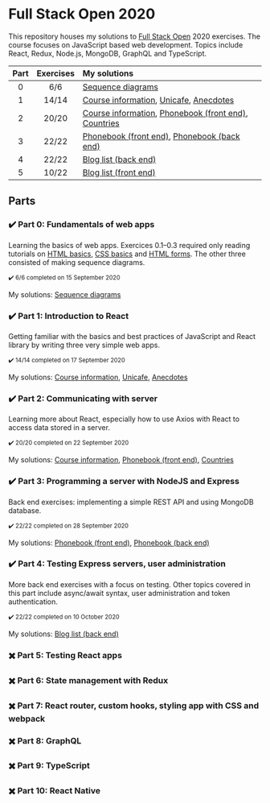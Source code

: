 # Full Stack Open 2020
This repository houses my solutions to [Full Stack Open](https://fullstackopen.com/en) 2020 exercises. The course focuses on JavaScript based web development. Topics include React, Redux, Node.js, MongoDB, GraphQL and TypeScript.

| Part | Exercises | My solutions |
|:---:|:---:|:----|
| 0 | 6/6 | [Sequence diagrams](https://github.com/anmarp/full-stack-open/tree/master/part-0) |
| 1 | 14/14 | [Course information](https://github.com/anmarp/full-stack-open/tree/master/part-1/course-info), [Unicafe](https://github.com/anmarp/full-stack-open/tree/master/part-1/unicafe), [Anecdotes](https://github.com/anmarp/full-stack-open/tree/master/part-1/anecdotes) |
| 2 | 20/20 | [Course information](https://github.com/anmarp/full-stack-open/tree/master/part-1/course-info), [Phonebook (front end)](https://github.com/anmarp/full-stack-open/tree/master/part-2/phonebook), [Countries](https://github.com/anmarp/full-stack-open/tree/master/part-2/countries) |
| 3 | 22/22 | [Phonebook (front end)](https://github.com/anmarp/full-stack-open/tree/master/part-2/phonebook), [Phonebook (back end)](https://github.com/anmarp/fso-phonebook) |
| 4 | 22/22 | [Blog list (back end)](https://github.com/anmarp/full-stack-open/tree/master/part-4/blog-list) |
| 5 | 10/22 | [Blog list (front end)](https://github.com/anmarp/full-stack-open/tree/master/part-5/blog-list) |

## Parts


### :heavy_check_mark: Part 0: Fundamentals of web apps

Learning the basics of web apps. Exercices 0.1–0.3 required only reading tutorials on [HTML basics](https://developer.mozilla.org/en-US/docs/Learn/Getting_started_with_the_web/HTML_basics), [CSS basics](https://developer.mozilla.org/en-US/docs/Learn/Getting_started_with_the_web/CSS_basics) and [HTML forms](https://developer.mozilla.org/en-US/docs/Learn/Forms/Your_first_form). The other three consisted of making sequence diagrams.

<sub>:heavy_check_mark: 6/6 completed on 15 September 2020 </sub>

My solutions: [Sequence diagrams](https://github.com/anmarp/full-stack-open/tree/master/part-0)

### :heavy_check_mark: Part 1: Introduction to React
Getting familiar with the basics and best practices of JavaScript and React library by writing three very simple web apps.

<sub>:heavy_check_mark: 14/14 completed on 17 September 2020</sub>

My solutions: [Course information](https://github.com/anmarp/full-stack-open/tree/master/part-1/course-info), [Unicafe](https://github.com/anmarp/full-stack-open/tree/master/part-1/unicafe), [Anecdotes](https://github.com/anmarp/full-stack-open/tree/master/part-1/anecdotes)

### :heavy_check_mark: Part 2: Communicating with server
Learning more about React, especially how to use Axios with React to access data stored in a server. 

<sub>:heavy_check_mark: 20/20 completed on 22 September 2020</sub>

My solutions: [Course information](https://github.com/anmarp/full-stack-open/tree/master/part-1/course-info), [Phonebook (front end)](https://github.com/anmarp/full-stack-open/tree/master/part-2/phonebook), [Countries](https://github.com/anmarp/full-stack-open/tree/master/part-2/countries)

### :heavy_check_mark: Part 3: Programming a server with NodeJS and Express
Back end exercises: implementing a simple REST API and using MongoDB database.

<sub>:heavy_check_mark: 22/22 completed on 28 September 2020</sub>

My solutions: [Phonebook (front end)](https://github.com/anmarp/full-stack-open/tree/master/part-2/phonebook), [Phonebook (back end)](https://github.com/anmarp/fso-phonebook)

### :heavy_check_mark: Part 4: Testing Express servers, user administration
More back end exercises with a focus on testing. Other topics covered in this part include async/await syntax, user administration and token authentication.

<sub>:heavy_check_mark: 22/22 completed on 10 October 2020</sub>

My solutions: [Blog list (back end)](https://github.com/anmarp/full-stack-open/tree/master/part-4/blog-list)

### :heavy_multiplication_x: Part 5: Testing React apps
### :heavy_multiplication_x: Part 6: State management with Redux
### :heavy_multiplication_x: Part 7: React router, custom hooks, styling app with CSS and webpack
### :heavy_multiplication_x: Part 8: GraphQL
### :heavy_multiplication_x: Part 9: TypeScript
### :heavy_multiplication_x: Part 10: React Native